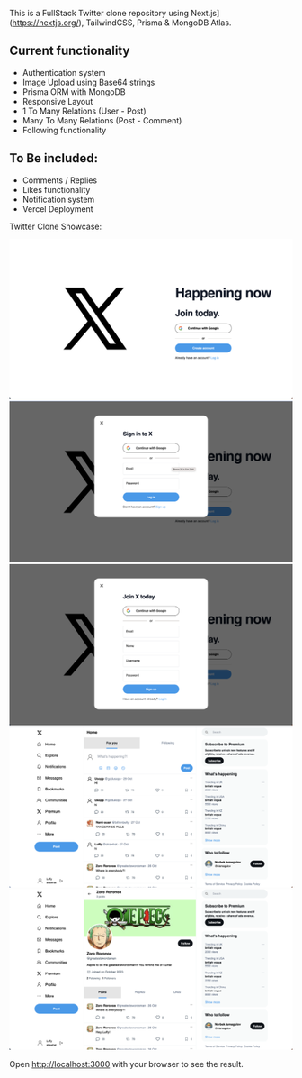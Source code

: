 This is a FullStack Twitter clone repository using Next.js](https://nextjs.org/), TailwindCSS, Prisma & MongoDB Atlas.

## Current functionality

- Authentication system
- Image Upload using Base64 strings
- Prisma ORM with MongoDB
- Responsive Layout
- 1 To Many Relations (User - Post)
- Many To Many Relations (Post - Comment)
- Following functionality

## To Be included:

- Comments / Replies
- Likes functionality
- Notification system
- Vercel Deployment

Twitter Clone Showcase:

![Screenshot of an onboarding page.](https://github.com/azharcodeit/twitter/blob/main/public/assets/images/screenshots/onboarding.png)
![Screenshot of a sign in page.](https://github.com/azharcodeit/twitter/blob/main/public/assets/images/screenshots/signin.png)
![Screenshot of a sign up page.](https://github.com/azharcodeit/twitter/blob/main/public/assets/images/screenshots/signup.png)
![Screenshot of a home page.](https://github.com/azharcodeit/twitter/blob/main/public/assets/images/screenshots/home.png)
![Screenshot of a profile page.](https://github.com/azharcodeit/twitter/blob/main/public/assets/images/screenshots/profileUser.png)

Open [http://localhost:3000](http://localhost:3000) with your browser to see the result.
